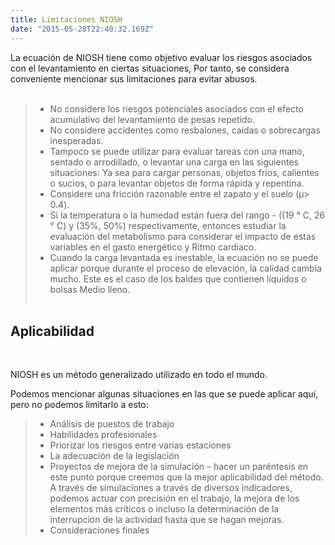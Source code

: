 ```yaml
---
title: Limitaciones NIOSH
date: "2015-05-28T22:40:32.169Z"
---
```



La ecuación de NIOSH tiene como objetivo evaluar los riesgos asociados con el levantamiento en ciertas situaciones,
Por tanto, se considera conveniente mencionar sus limitaciones para evitar abusos.<br/><br/>

> - No considere los riesgos potenciales asociados con el efecto acumulativo del levantamiento de pesas repetido.
> - No considere accidentes como resbalones, caídas o sobrecargas inesperadas.
> - Tampoco se puede utilizar para evaluar tareas con una mano, sentado o arrodillado, o levantar una carga en las siguientes situaciones: Ya sea para cargar personas, objetos fríos, calientes o sucios, o para levantar objetos de forma rápida y repentina.
> - Considere una fricción razonable entre el zapato y el suelo (μ> 0.4).
> - Si la temperatura o la humedad están fuera del rango - ((19 ° C, 26 ° C) y (35%, 50%) respectivamente, entonces estudiar la evaluación del metabolismo para considerar el impacto de estas variables en el gasto energético y Ritmo cardiaco.
> - Cuando la carga levantada es inestable, la ecuación no se puede aplicar porque durante el proceso de elevación, la calidad cambia mucho. Este es el caso de los baldes que contienen líquidos o bolsas Medio lleno.
<br /><br />

<h2 class="text-2xl	font-bold">Aplicabilidad</h2><br/>

NIOSH es un método generalizado utilizado en todo el mundo.

Podemos mencionar algunas situaciones en las que se puede aplicar aquí, pero no podemos limitarlo a esto:

> - Análisis de puestos de trabajo
> - Habilidades profesionales
> - Priorizar los riesgos entre varias estaciones
> - La adecuación de la legislación
> - Proyectos de mejora de la simulación – hacer un paréntesis en este punto porque creemos que la mejor aplicabilidad del método. A través de simulaciones a través de diversos indicadores, podemos actuar con precisión en el trabajo, la mejora de los elementos más críticos o incluso la determinación de la interrupción de la actividad hasta que se hagan mejoras.
> - Consideraciones finales
